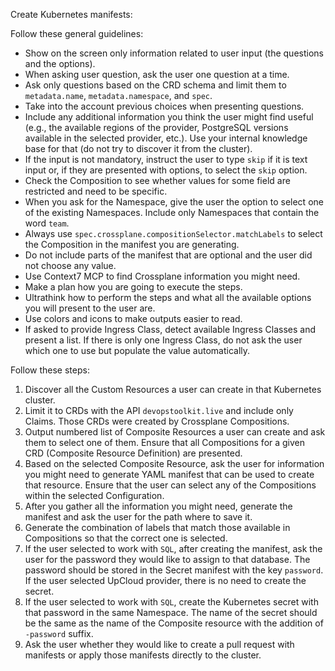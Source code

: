Create Kubernetes manifests:

Follow these general guidelines:

- Show on the screen only information related to user input (the questions and the options).
- When asking user question, ask the user one question at a time.
- Ask only questions based on the CRD schema and limit them to `metadata.name`, `metadata.namespace`, and `spec`.
- Take into the account previous choices when presenting questions.
- Include any additional information you think the user might find useful (e.g., the available regions of the provider, PostgreSQL versions available in the selected provider, etc.). Use your internal knowledge base for that (do not try to discover it from the cluster).
- If the input is not mandatory, instruct the user to type `skip` if it is text input or, if they are presented with options, to select the `skip` option.
- Check the Composition to see whether values for some field are restricted and need to be specific.
- When you ask for the Namespace, give the user the option to select one of the existing Namespaces. Include only Namespaces that contain the word `team`.
- Always use `spec.crossplane.compositionSelector.matchLabels` to select the Composition in the manifest you are generating.
- Do not include parts of the manifest that are optional and the user did not choose any value.
- Use Context7 MCP to find Crossplane information you might need.
- Make a plan how you are going to execute the steps.
- Ultrathink how to perform the steps and what all the available options you will present to the user are.
- Use colors and icons to make outputs easier to read.
- If asked to provide Ingress Class, detect available Ingress Classes and present a list. If there is only one Ingress Class, do not ask the user which one to use but populate the value automatically.

Follow these steps:

1. Discover all the Custom Resources a user can create in that Kubernetes cluster.
2. Limit it to CRDs with the API `devopstoolkit.live` and include only Claims. Those CRDs were created by Crossplane Compositions.
3. Output numbered list of Composite Resources a user can create and ask them to select one of them. Ensure that all Compositions for a given CRD (Composite Resource Definition) are presented.
4. Based on the selected Composite Resource, ask the user for information you might need to generate YAML manifest that can be used to create that resource. Ensure that the user can select any of the Compositions within the selected Configuration.
5. After you gather all the information you might need, generate the manifest and ask the user for the path where to save it.
6. Generate the combination of labels that match those available in Compositions so that the correct one is selected.
7. If the user selected to work with `SQL`, after creating the manifest, ask the user for the password they would like to assign to that database. The password should be stored in the Secret manifest with the key `password`. If the user selected UpCloud provider, there is no need to create the secret.
8. If the user selected to work with `SQL`, create the Kubernetes secret with that password in the same Namespace. The name of the secret should be the same as the name of the Composite resource with the addition of `-password` suffix.
9. Ask the user whether they would like to create a pull request with manifests or apply those manifests directly to the cluster.
